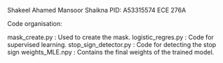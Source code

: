 Shakeel Ahamed Mansoor Shaikna
PID: A53315574
ECE 276A

Code organisation:

mask_create.py :  Used to create the mask.
logistic_regres.py : Code for supervised learning.
stop_sign_detector.py : Code for detecting the stop sign
weights_MLE.npy : Contains the final weights of the trained model.

